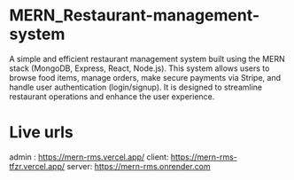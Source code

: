 # MERN_Restaurant-management-system

A simple and efficient restaurant management system built using the MERN stack (MongoDB, Express, React, Node.js). This system allows users to browse food items, manage orders, make secure payments via Stripe, and handle user authentication (login/signup). It is designed to streamline restaurant operations and enhance the user experience.


# Live urls
admin : https://mern-rms.vercel.app/
client: https://mern-rms-tfzr.vercel.app/
server: https://mern-rms.onrender.com
